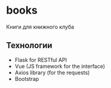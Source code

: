 # books
Книги для книжного клуба

## Технологии
- Flask for  RESTful API
- Vue (JS framework for the interface)
- Axios library (for the requests)
- Bootstrap 


 
